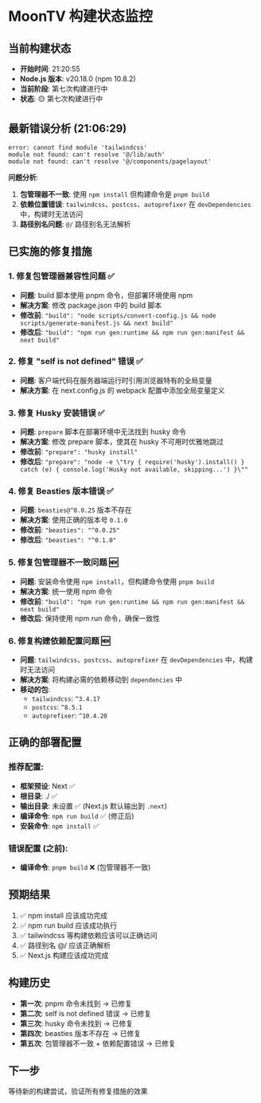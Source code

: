 # MoonTV 构建状态监控

## 当前构建状态
- **开始时间**: 21:20:55
- **Node.js 版本**: v20.18.0 (npm 10.8.2)
- **当前阶段**: 第七次构建进行中
- **状态**: 🟡 第七次构建进行中

## 最新错误分析 (21:06:29)
```
error: cannot find module 'tailwindcss'
module not found: can't resolve '@/lib/auth'
module not found: can't resolve '@/components/pagelayout'
```

**问题分析**:
1. **包管理器不一致**: 使用 `npm install` 但构建命令是 `pnpm build`
2. **依赖位置错误**: `tailwindcss`、`postcss`、`autoprefixer` 在 `devDependencies` 中，构建时无法访问
3. **路径别名问题**: `@/` 路径别名无法解析

## 已实施的修复措施

### 1. 修复包管理器兼容性问题 ✅
- **问题**: build 脚本使用 pnpm 命令，但部署环境使用 npm
- **解决方案**: 修改 package.json 中的 build 脚本
- **修改前**: `"build": "node scripts/convert-config.js && node scripts/generate-manifest.js && next build"`
- **修改后**: `"build": "npm run gen:runtime && npm run gen:manifest && next build"`

### 2. 修复 "self is not defined" 错误 ✅
- **问题**: 客户端代码在服务器端运行时引用浏览器特有的全局变量
- **解决方案**: 在 next.config.js 的 webpack 配置中添加全局变量定义

### 3. 修复 Husky 安装错误 ✅
- **问题**: `prepare` 脚本在部署环境中无法找到 husky 命令
- **解决方案**: 修改 prepare 脚本，使其在 husky 不可用时优雅地跳过
- **修改前**: `"prepare": "husky install"`
- **修改后**: `"prepare": "node -e \"try { require('husky').install() } catch (e) { console.log('Husky not available, skipping...') }\""`

### 4. 修复 Beasties 版本错误 ✅
- **问题**: `beasties@^0.0.25` 版本不存在
- **解决方案**: 使用正确的版本号 `0.1.0`
- **修改前**: `"beasties": "^0.0.25"`
- **修改后**: `"beasties": "^0.1.0"`

### 5. 修复包管理器不一致问题 🆕
- **问题**: 安装命令使用 `npm install`，但构建命令使用 `pnpm build`
- **解决方案**: 统一使用 npm 命令
- **修改前**: `"build": "npm run gen:runtime && npm run gen:manifest && next build"`
- **修改后**: 保持使用 npm run 命令，确保一致性

### 6. 修复构建依赖配置问题 🆕
- **问题**: `tailwindcss`、`postcss`、`autoprefixer` 在 `devDependencies` 中，构建时无法访问
- **解决方案**: 将构建必需的依赖移动到 `dependencies` 中
- **移动的包**:
  - `tailwindcss`: `^3.4.17`
  - `postcss`: `^8.5.1`
  - `autoprefixer`: `^10.4.20`

## 正确的部署配置

### 推荐配置:
- **框架预设**: Next ✅
- **根目录**: ./ ✅
- **输出目录**: 未设置 ✅ (Next.js 默认输出到 `.next`)
- **编译命令**: `npm run build` ✅ (修正后)
- **安装命令**: `npm install` ✅

### 错误配置 (之前):
- **编译命令**: `pnpm build` ❌ (包管理器不一致)

## 预期结果
1. ✅ npm install 应该成功完成
2. ✅ npm run build 应该成功执行
3. ✅ tailwindcss 等构建依赖应该可以正确访问
4. ✅ 路径别名 @/ 应该正确解析
5. ✅ Next.js 构建应该成功完成

## 构建历史
- **第一次**: pnpm 命令未找到 → 已修复
- **第二次**: self is not defined 错误 → 已修复  
- **第三次**: husky 命令未找到 → 已修复
- **第四次**: beasties 版本不存在 → 已修复
- **第五次**: 包管理器不一致 + 依赖配置错误 → 已修复

## 下一步
等待新的构建尝试，验证所有修复措施的效果